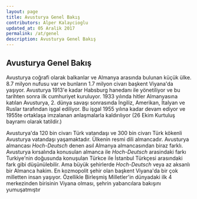 ```yaml
---
layout: page
title: Avusturya Genel Bakış 
contributors: Alper Kalaycioglu
updated_at: 05 Aralik 2017
permalink: /at/genel
description: Avusturya Genel Bakış 
---
```


## Avusturya Genel Bakış
Avusturya coğrafi olarak balkanlar ve Almanya arasında bulunan küçük ülke. 8.7 milyon nufusu var ve bunların 1.7 milyon civarı başkent Viyana'da yaşıyor. Avusturya 1913'e kadar Habsburg hanedanı ile yönetiliyor ve bu tarihten sonra ilk cumhuriyet kuruluyor. 1933 yılında hitler Almanyasına katılan Avusturya, 2. dünya savaşı sonrasında İngiliz, Amerikan, İtalyan ve Ruslar tarafından işgal ediliyor. Bu işgal 1955 yılına kadar devam ediyor ve 1955te ortaklaşa imzalanan anlaşmalarla kaldırılıyor (26 Ekim Kurtuluş bayramı olarak tatildir.) 

Avusturya'da 120 bin civarı Türk vatandaşı ve 300 bin civarı Türk kökenli Avusturya vatandaşı yaşamaktadır. Ülkenin resmi dili almancadır. Avusturya almancası *Hoch-Deutsch* denen asıl Almanya almancasından biraz farklı. Avusturya kırsalında konusulan almanca ile *Hoch-Deutsch* arasindaki farkı Turkiye'nin doğusunda konuşulan Türkce ile İstanbul Türkçesi arasındaki fark gibi düşünülebilir. Ama büyük şehirlerde *Hoch-Deutsch* veya az aksanlı bir Almanca hakim. En kozmopolit şehir olan başkent Viyana'da bir çok milletten insan yaşıyor. Özellikle Birleşmiş Milletler'in dünyadaki ilk 4 merkezinden birisinin Viyana olması, şehrin yabancılara bakışını yumuşatmıştır
